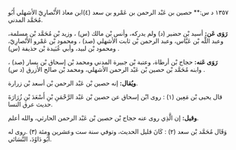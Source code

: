 ١٣٥٧ د س:** حصين بن عَبْد الرحمن بن عَمْرو بن سعد (٤)ابن معاذ الأَنْصارِيّ الأشهلي أَبُو مُحَمَّد المدني.

**رَوَى عَن:** أسيد بْن حضير (د) ولم يدركه، وأنس بْن مالك (س) ، وزيد بْن مُحَمَّد بْن مسلمة، وعبد اللَّه بْن عَبَّاس، وعبد الرحمن بْن ثابت الأشهلي (صد) ، ومحمود بْن عَمْرو الأَنْصارِيّ، ومحمود بْن لبيد، وأبي عُبَيدة بْن حذيفة (س) .

**رَوَى عَنه:** حجاج بْن أرطاة، وعتبة بْن جبيرة المدني ومحمد بْن إسحاق بْن يسار (صد) ، وابنه مُحَمَّد بْن حصين بْن عَبْد الرحمن الأشهلي، ومحمد بْن صالح الأزرق (د س) .

**ويُقال:** إنه حصين بْن عَبْد الرحمن بْن أسعد بْن زرارة.

قال يحيى بْن مَعِين (١) : روى ابْن إسحاق عن حصين بْن عَبْد الرَّحْمَنِ بْنِ أَسْعَدَ بْنِ زُرَارَةَ حديث عرق النسا.

**وقيل:** إن الَّذِي روى عنه حجاج بْن حصين بْن عَبْد الرحمن الحارثي، والله أعلم.

وَقَال مُحَمَّد بْن سعد (٢) : كَانَ قليل الحديث، وتوفي سنة ست وعشرين ومئة (٣) .روى له أَبُو دَاوُدَ، النَّسَائي.